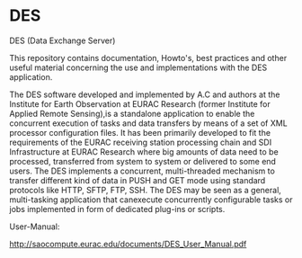 # DES
DES (Data Exchange Server)

This repository contains documentation, Howto's, best practices and other useful material concerning the use and implementations with the DES application.

The DES software developed and implemented by A.C and authors at the Institute for Earth Observation at EURAC Research (former Institute for Applied Remote Sensing),is a standalone application to enable the concurrent execution of tasks and data transfers by means of a set of XML processor configuration files.  It has been primarily developed to fit the requirements of the EURAC receiving station processing chain and SDI Infrastructure at EURAC Research where big amounts of data need to be processed, transferred from system to system or delivered to some end users. The DES implements a concurrent, multi-threaded mechanism to transfer different kind of data in PUSH and GET mode using standard protocols like HTTP, SFTP, FTP, SSH. 
The DES may be seen as a general, multi-tasking application that canexecute concurrently configurable tasks or jobs implemented in form of dedicated plug-ins or scripts.


User-Manual:

http://saocompute.eurac.edu/documents/DES_User_Manual.pdf
